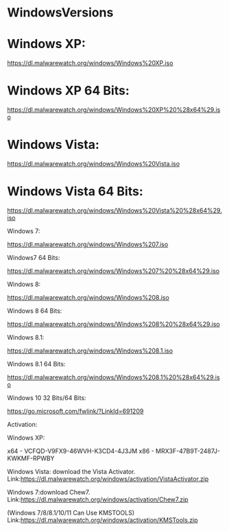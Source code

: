 # WindowsVersions

# Windows XP:

https://dl.malwarewatch.org/windows/Windows%20XP.iso

# Windows XP 64 Bits:

https://dl.malwarewatch.org/windows/Windows%20XP%20%28x64%29.iso

# Windows Vista:

https://dl.malwarewatch.org/windows/Windows%20Vista.iso

# Windows Vista 64 Bits:

https://dl.malwarewatch.org/windows/Windows%20Vista%20%28x64%29.iso

Windows 7:

https://dl.malwarewatch.org/windows/Windows%207.iso

Windows7 64 Bits:

https://dl.malwarewatch.org/windows/Windows%207%20%28x64%29.iso
 
Windows 8:

https://dl.malwarewatch.org/windows/Windows%208.iso

Windows 8 64 Bits:

https://dl.malwarewatch.org/windows/Windows%208%20%28x64%29.iso

Windows 8.1:

https://dl.malwarewatch.org/windows/Windows%208.1.iso

Windows 8.1 64 Bits:

https://dl.malwarewatch.org/windows/Windows%208.1%20%28x64%29.iso

Windows 10 32 Bits/64 Bits:

https://go.microsoft.com/fwlink/?LinkId=691209

Activation:

Windows XP: 

x64 - VCFQD-V9FX9-46WVH-K3CD4-4J3JM
x86 - MRX3F-47B9T-2487J-KWKMF-RPWBY  

Windows Vista: download the Vista Activator. Link:https://dl.malwarewatch.org/windows/activation/VistaActivator.zip

Windows 7:download Chew7. Link:https://dl.malwarewatch.org/windows/activation/Chew7.zip

(Windows 7/8/8.1/10/11 Can Use KMSTOOLS) Link:https://dl.malwarewatch.org/windows/activation/KMSTools.zip
